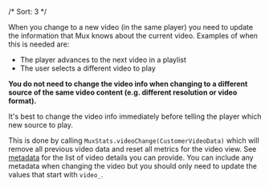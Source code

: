 /*
Sort: 3
 */

When you change to a new video (in the same player) you need to update the information that Mux knows about the current video. Examples of when this is needed are:

* The player advances to the next video in a playlist
* The user selects a different video to play

**You do not need to change the video info when changing to a different source of the same video content (e.g. different resolution or video format).**

It's best to change the video info immediately before telling the player which new source to play.

This is done by calling <code>MuxStats.videoChange(CustomerVideoData)</code> which will remove all previous video data and reset all metrics for the video view. See <a href="options-and-metadata">metadata</a> for the list of video details you can provide. You can include any metadata when changing the video but you should only need to update the values that start with <code>video_</code>.
